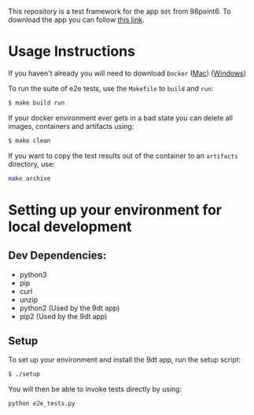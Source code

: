 This repository is a test framework for the app `9dt` from 98point6. To download the app you can follow [this link](https://98point6-homework-assets.s3-us-west-2.amazonaws.com/9dt-test.zip).

# Usage Instructions
If you haven't already you will need to download `Docker` ([Mac](https://docs.docker.com/docker-for-mac/install/)) ([Windows](https://docs.docker.com/docker-for-windows/install/))

To run the suite of e2e tests, use the `Makefile` to `build` and `run`:
```sh
$ make build run
```

If your docker environment ever gets in a bad state you can delete all images, containers and artifacts using:
```sh
$ make clean
```

If you want to copy the test results out of the container to an `artifacts` directory, use:
```sh
make archive
```

# Setting up your environment for local development
## Dev Dependencies:
* python3
* pip
* curl
* unzip
* python2 (Used by the 9dt app)
* pip2 (Used by the 9dt app)

## Setup
To set up your environment and install the 9dt app, run the setup script:
```sh
$ ./setup
```

You will then be able to invoke tests directly by using:
```
python e2e_tests.py
```